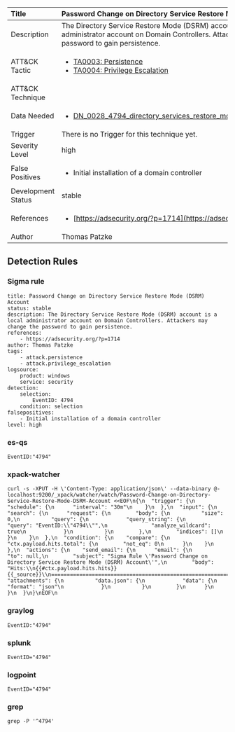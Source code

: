 | Title                | Password Change on Directory Service Restore Mode (DSRM) Account                                                                                                                                                 |
|:---------------------|:------------------------------------------------------------------------------------------------------------------------------------------------------------|
| Description          | The Directory Service Restore Mode (DSRM) account is a local administrator account on Domain Controllers. Attackers may change the password to gain persistence.                                                                                                                                           |
| ATT&amp;CK Tactic    | <ul><li>[TA0003: Persistence](https://attack.mitre.org/tactics/TA0003)</li><li>[TA0004: Privilege Escalation](https://attack.mitre.org/tactics/TA0004)</li></ul>  |
| ATT&amp;CK Technique | <ul></ul>                             |
| Data Needed          | <ul><li>[DN_0028_4794_directory_services_restore_mode_admin_password_set](../Data_Needed/DN_0028_4794_directory_services_restore_mode_admin_password_set.md)</li></ul>                                                         |
| Trigger              |  There is no Trigger for this technique yet.  |
| Severity Level       | high                                                                                                                                                 |
| False Positives      | <ul><li>Initial installation of a domain controller</li></ul>                                                                  |
| Development Status   | stable                                                                                                                                                |
| References           | <ul><li>[https://adsecurity.org/?p=1714](https://adsecurity.org/?p=1714)</li></ul>                                                          |
| Author               | Thomas Patzke                                                                                                                                                |


## Detection Rules

### Sigma rule

```
title: Password Change on Directory Service Restore Mode (DSRM) Account
status: stable
description: The Directory Service Restore Mode (DSRM) account is a local administrator account on Domain Controllers. Attackers may change the password to gain persistence.
references:
    - https://adsecurity.org/?p=1714
author: Thomas Patzke
tags:
    - attack.persistence
    - attack.privilege_escalation
logsource:
    product: windows
    service: security
detection:
    selection:
        EventID: 4794
    condition: selection
falsepositives:
    - Initial installation of a domain controller
level: high

```





### es-qs
    
```
EventID:"4794"
```


### xpack-watcher
    
```
curl -s -XPUT -H \'Content-Type: application/json\' --data-binary @- localhost:9200/_xpack/watcher/watch/Password-Change-on-Directory-Service-Restore-Mode-DSRM-Account <<EOF\n{\n  "trigger": {\n    "schedule": {\n      "interval": "30m"\n    }\n  },\n  "input": {\n    "search": {\n      "request": {\n        "body": {\n          "size": 0,\n          "query": {\n            "query_string": {\n              "query": "EventID:\\"4794\\"",\n              "analyze_wildcard": true\n            }\n          }\n        },\n        "indices": []\n      }\n    }\n  },\n  "condition": {\n    "compare": {\n      "ctx.payload.hits.total": {\n        "not_eq": 0\n      }\n    }\n  },\n  "actions": {\n    "send_email": {\n      "email": {\n        "to": null,\n        "subject": "Sigma Rule \'Password Change on Directory Service Restore Mode (DSRM) Account\'",\n        "body": "Hits:\\n{{#ctx.payload.hits.hits}}{{_source}}\\n================================================================================\\n{{/ctx.payload.hits.hits}}",\n        "attachments": {\n          "data.json": {\n            "data": {\n              "format": "json"\n            }\n          }\n        }\n      }\n    }\n  }\n}\nEOF\n
```


### graylog
    
```
EventID:"4794"
```


### splunk
    
```
EventID="4794"
```


### logpoint
    
```
EventID="4794"
```


### grep
    
```
grep -P '^4794'
```



